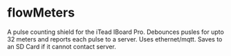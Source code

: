 # flowMeters

A pulse counting shield for the iTead IBoard Pro.
Debounces pusles for upto 32 meters and reports each pulse to a server.
Uses ethernet/mqtt.
Saves to an SD Card if it cannot contact server.
